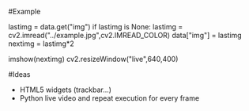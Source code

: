

#Example

lastimg = data.get("img")
if lastimg is None:
  lastimg = cv2.imread("../example.jpg",cv2.IMREAD_COLOR)
  data["img"] = lastimg
nextimg = lastimg*2

imshow(nextimg)
cv2.resizeWindow("live",640,400)

#Ideas
- HTML5 widgets (trackbar...)
- Python live video and repeat execution for every frame